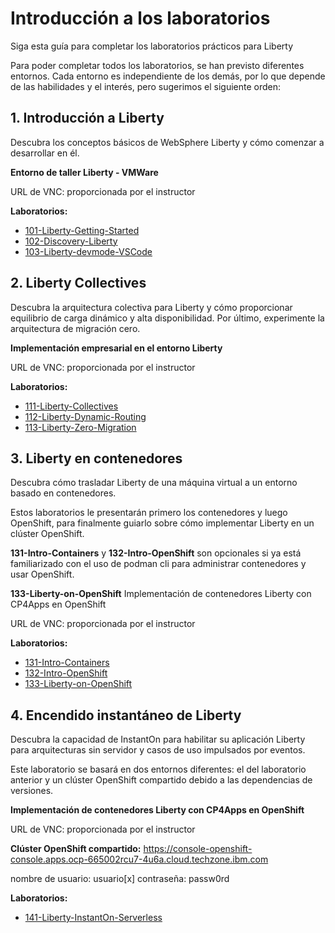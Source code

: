 # Introducción a los laboratorios

Siga esta guía para completar los laboratorios prácticos para Liberty

Para poder completar todos los laboratorios, se han previsto diferentes entornos. Cada entorno es independiente de los demás, por lo que depende de las habilidades y el interés, pero sugerimos el siguiente orden:

## 1. Introducción a Liberty

Descubra los conceptos básicos de WebSphere Liberty y cómo comenzar a desarrollar en él.

**Entorno de taller Liberty - VMWare**

URL de VNC: proporcionada por el instructor

**Laboratorios:**

- [101-Liberty-Getting-Started](101-Liberty-Getting-Started/README.md)
- [102-Discovery-Liberty](102-Discovery-Liberty/README.md)
- [103-Liberty-devmode-VSCode](103-Liberty-devmode-VSCode/README.md)

## 2. Liberty Collectives

Descubra la arquitectura colectiva para Liberty y cómo proporcionar equilibrio de carga dinámico y alta disponibilidad. Por último, experimente la arquitectura de migración cero.

**Implementación empresarial en el entorno Liberty**

URL de VNC: proporcionada por el instructor

**Laboratorios:**

- [111-Liberty-Collectives](111-Liberty-Collectives/README.md)
- [112-Liberty-Dynamic-Routing](112-Liberty-Dynamic-Routing/README.md)
- [113-Liberty-Zero-Migration](113-Liberty-Zero-Migration/README.md)

## 3. Liberty en contenedores

Descubra cómo trasladar Liberty de una máquina virtual a un entorno basado en contenedores.

Estos laboratorios le presentarán primero los contenedores y luego OpenShift, para finalmente guiarlo sobre cómo implementar Liberty en un clúster OpenShift.

**131-Intro-Containers** y **132-Intro-OpenShift** son opcionales si ya está familiarizado con el uso de podman cli para administrar contenedores y usar OpenShift.

**133-Liberty-on-OpenShift** Implementación de contenedores Liberty con CP4Apps en OpenShift

URL de VNC: proporcionada por el instructor

**Laboratorios:**

- [131-Intro-Containers](131-Intro-Containers/README.md)
- [132-Intro-OpenShift](132-Intro-OpenShift/README.md)
- [133-Liberty-on-OpenShift](133-Liberty-on-OpenShift/README.md)

## 4. Encendido instantáneo de Liberty

Descubra la capacidad de InstantOn para habilitar su aplicación Liberty para arquitecturas sin servidor y casos de uso impulsados por eventos.

Este laboratorio se basará en dos entornos diferentes: el del laboratorio anterior y un clúster OpenShift compartido debido a las dependencias de versiones.

**Implementación de contenedores Liberty con CP4Apps en OpenShift**

URL de VNC: proporcionada por el instructor

**Clúster OpenShift compartido:** https://console-openshift-console.apps.ocp-665002rcu7-4u6a.cloud.techzone.ibm.com

nombre de usuario: usuario[x] contraseña: passw0rd

**Laboratorios:**

- [141-Liberty-InstantOn-Serverless](141-Liberty-InstantOn-Serverless/README.md)

